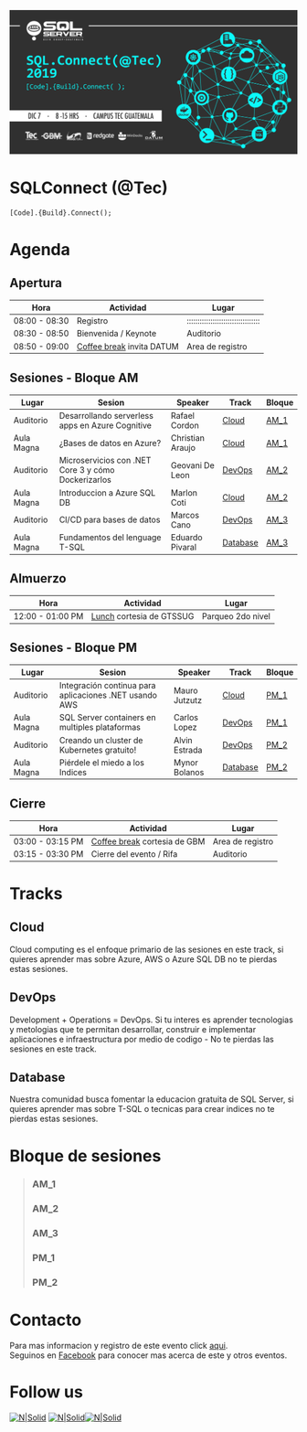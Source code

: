 ![Header](images/header.jpg)
# SQLConnect (@Tec)
```
[Code].{Build}.Connect();
```
# Agenda
## Apertura
Hora | Actividad | Lugar
--- | --- | ---
08:00 - 08:30 | Registro | ::::::::::::::::::::::::::::::::::
08:30 - 08:50 | Bienvenida / Keynote | Auditorio
08:50 - 09:00 | [Coffee break](#Comida) invita DATUM | Area de registro

## Sesiones - Bloque AM
Lugar | Sesion | Speaker | Track | Bloque
--- | --- | --- | --- | ---
Auditorio | Desarrollando serverless apps en Azure Cognitive | Rafael Cordon |[Cloud](#Cloud) | [AM_1](#AM_1)
Aula Magna | ¿Bases de datos en Azure? | Christian Araujo | [Cloud](#Cloud) | [AM_1](#AM_1)
Auditorio | Microservicios con .NET Core 3 y cómo Dockerizarlos | Geovani De Leon | [DevOps](#DevOps) | [AM_2](#AM_2)
Aula Magna | Introduccion a Azure SQL DB | Marlon Coti | [Cloud](#Cloud) | [AM_2](#AM_2)
Auditorio | CI/CD para bases de datos | Marcos Cano | [DevOps](#DevOps) | [AM_3](#AM_3)
Aula Magna| Fundamentos del lenguage T-SQL | Eduardo Pivaral | [Database](#Database) | [AM_3](#AM_3)

## Almuerzo
Hora | Actividad | Lugar
--- | --- | ---
12:00 - 01:00 PM | [Lunch](#Comida) cortesia de GTSSUG | Parqueo 2do nivel

## Sesiones - Bloque PM
Lugar | Sesion | Speaker | Track | Bloque
--- | --- | --- | --- | ---
Auditorio |Integración continua para aplicaciones .NET usando  AWS |  Mauro Jutzutz |[Cloud](#Cloud) | [PM_1](#PM_1)
Aula Magna | SQL Server containers en multiples plataformas | Carlos Lopez | [DevOps](#DevOps) | [PM_1](#PM_1)
Auditorio | Creando un cluster de Kubernetes gratuito! | Alvin Estrada | [DevOps](#DevOps) | [PM_2](#PM_2)
Aula Magna | Piérdele el miedo a los Indices | Mynor Bolanos | [Database](#Database) | [PM_2](#PM_2)

## Cierre
Hora | Actividad | Lugar
--- | --- | ---
03:00 - 03:15 PM | [Coffee break](#Comida) cortesia de GBM | Area de registro
03:15 - 03:30 PM | Cierre del evento / Rifa | Auditorio

# Tracks
## Cloud
Cloud computing es el enfoque primario de las sesiones en este track, si quieres aprender mas sobre Azure, AWS o Azure SQL DB no te pierdas estas sesiones.

## DevOps
Development + Operations = DevOps. Si tu interes es aprender tecnologias y metologias que te permitan desarrollar, construir e implementar aplicaciones e infraestructura por medio de codigo - No te pierdas las sesiones en este track.

## Database
Nuestra comunidad busca fomentar la educacion gratuita de SQL Server, si quieres aprender mas sobre T-SQL o tecnicas para crear indices no te pierdas estas sesiones.

# Bloque de sesiones

> ### AM_1
> ### AM_2
> ### AM_3
> ### PM_1
> ### PM_2

# Contacto
Para mas informacion y registro de este evento click [aqui](https://sqlconnect_2019.eventbrite.com).  
Seguinos en [Facebook](https://www.facebook.com/groups/gtssug/) para conocer mas acerca de este y otros eventos.

# Follow us
[![N|Solid](http://dbamastery.com/wp-content/uploads/2018/08/if_twitter_circle_color_107170.png)](https://twitter.com/gtssug) [![N|Solid](http://dbamastery.com/wp-content/uploads/2018/08/if_github_circle_black_107161.png)](https://github.com/GTSSUG)[![N|Solid](http://dbamastery.com/wp-content/uploads/2018/08/if_browser_1055104.png)](https://www.facebook.com/groups/gtssug/)
